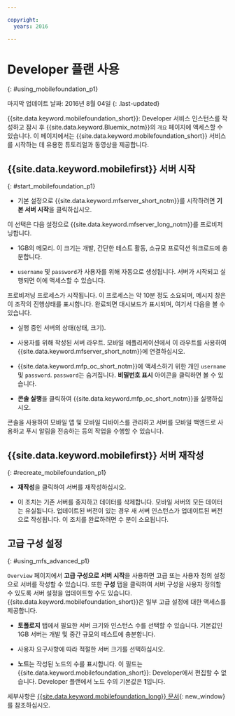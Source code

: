 ```yaml
---

copyright:
  years: 2016

---
```


#	Developer 플랜 사용
{: #using_mobilefoundation_p1}

마지막 업데이트 날짜: 2016년 8월 04일
{: .last-updated}

{{site.data.keyword.mobilefoundation_short}}: Developer 서비스 인스턴스를 작성하고 잠시 후 {{site.data.keyword.Bluemix_notm}}의 `개요` 페이지에 액세스할 수 있습니다. 이 페이지에서는 {{site.data.keyword.mobilefoundation_short}} 서비스를 시작하는 데 유용한 튜토리얼과 동영상을 제공합니다. 

## {{site.data.keyword.mobilefirst}} 서버 시작
{: #start_mobilefoundation_p1}
* 기본 설정으로 {{site.data.keyword.mfserver_short_notm}}를 시작하려면 **기본 서버 시작**을 클릭하십시오.

이 선택은 다음 설정으로 {{site.data.keyword.mfserver_long_notm}}를 프로비저닝합니다.
*	1GB의 메모리. 이 크기는 개발, 간단한 테스트 활동, 소규모 프로덕션 워크로드에 충분합니다. 

*	`username` 및 `password`가 사용자를 위해 자동으로 생성됩니다. 서버가 시작되고 실행되면 이에 액세스할 수 있습니다. 

프로비저닝 프로세스가 시작됩니다. 이 프로세스는 약 10분 정도 소요되며, 메시지 창은 이 조작의 진행상태를 표시합니다. 완료되면 대시보드가 표시되며, 여기서 다음을 볼 수 있습니다. 
*	실행 중인 서버의 상태(상태, 크기). 

*	사용자를 위해 작성된 서버 라우트. 모바일 애플리케이션에서 이 라우트를 사용하여 {{site.data.keyword.mfserver_short_notm}}에 연결하십시오. 

*	{{site.data.keyword.mfp_oc_short_notm}}에 액세스하기 위한 개인 `username` 및 `password`. `password`는 숨겨집니다. **비밀번호 표시** 아이콘을 클릭하면 볼 수 있습니다. 

*	**콘솔 실행**을 클릭하여 {{site.data.keyword.mfp_oc_short_notm}}을 실행하십시오.


<!--This console runs inside the container.--> 콘솔을 사용하여 모바일 앱 및 모바일 디바이스를 관리하고 서버를 모바일 백엔드로 사용하고 푸시 알림을 전송하는 등의 작업을 수행할 수 있습니다.

## {{site.data.keyword.mobilefirst}} 서버 재작성
{: #recreate_mobilefoundation_p1}

*	**재작성**을 클릭하여 서버를 재작성하십시오.

* 이 조치는 기존 서버를 중지하고 데이터를 삭제합니다. 모바일 서버의 모든 데이터는 유실됩니다. 업데이트된 버전이 있는 경우 새 서버 인스턴스가 업데이트된 버전으로 작성됩니다. 이 조치를 완료하려면 수 분이 소요됩니다. 

##	고급 구성 설정
{: #using_mfs_advanced_p1}

`Overview` 페이지에서 **고급 구성으로 서버 시작**을 사용하면 고급 또는 사용자 정의 설정으로 서버를 작성할 수 있습니다. 또한 **구성** 탭을 클릭하여 서버 구성을 사용자 정의할 수 있도록 서버 설정을 업데이트할 수도 있습니다. {{site.data.keyword.mobilefoundation_short}}은 일부 고급 설정에 대한 액세스를 제공합니다.

*	**토폴로지** 탭에서 필요한 서버 크기와 인스턴스 수를 선택할 수 있습니다. 기본값인 1GB 서버는 개발 및 중간 규모의 테스트에 충분합니다. 

  - 사용자 요구사항에 따라 적절한 서버 크기를 선택하십시오.

* **노드**는 작성된 노드의 수를 표시합니다. 이 필드는 {{site.data.keyword.mobilefoundation_short}}: Developer에서 편집할 수 없습니다. Developer 플랜에서 <!--in your {{site.data.keyword.IBM_notm}} container group--> 노드 수의 기본값은 **1**입니다. 

세부사항은 [{{site.data.keyword.mobilefoundation_long}} 문서](https://www.ibm.com/support/knowledgecenter/SSHS8R_8.0.0/wl_welcome.html){: new_window}를 참조하십시오.
